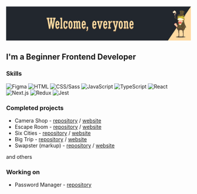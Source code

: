 [![Header](https://github.com/talkingmachine/talkingmachine/blob/main/img/tm-header.png)](https://github.com/talkingmachine)
##  I'm a Beginner Frontend Developer

### Skills
<!-- skills -->
![Figma](https://img.shields.io/badge/Figma-222222?style=for-the-badge&logo=figma)
![HTML](https://img.shields.io/badge/HTML-222222?style=for-the-badge&logo=html5)
![CSS/Sass](https://img.shields.io/badge/Css/Sass-222222?style=for-the-badge&logo=css3)
![JavaScript](https://img.shields.io/badge/JavaScript-222222?style=for-the-badge&logo=javascript)
![TypeScript](https://img.shields.io/badge/Typescript-222222?style=for-the-badge&logo=typescript)
![React](https://img.shields.io/badge/React-222222?style=for-the-badge&logo=react)
![Next.js](https://img.shields.io/badge/Next.js-222222?style=for-the-badge&logo=next.js)
![Redux](https://img.shields.io/badge/Redux-222222?style=for-the-badge&logo=redux)
![Jest](https://img.shields.io/badge/Jest-222222?style=for-the-badge&logo=jest)


<!-- skills -->

### Completed projects
<!-- projects -->
* Camera Shop - [repository](https://github.com/talkingmachine/camera-build-vite) / [website](https://camera-build-vite.vercel.app/)<br>
* Escape Room - [repository](https://github.com/talkingmachine/escape-room) / [website](https://escape-room-phi.vercel.app/)<br>
* Six Cities - [repository](https://github.com/talkingmachine/SixCtiesSimple) / [website](https://six-cties-simple.vercel.app)<br>
* Big Trip - [repository](https://github.com/talkingmachine/BigTrip) / [website](https://big-trip-neon.vercel.app/)<br>
* Swapster (markup) - [repository](https://github.com/talkingmachine/Swapster) / [website](https://big-trip-neon.vercel.app/)<br>

and others
<!-- projects -->

### Working on
<!-- in progress -->
* Password Manager - [repository](https://github.com/lyaguxafrog/passal)<br>
<!-- in progress -->

